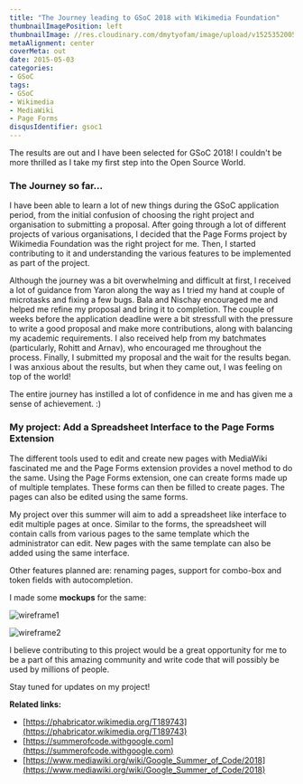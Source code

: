 ```yaml
---
title: "The Journey leading to GSoC 2018 with Wikimedia Foundation"
thumbnailImagePosition: left
thumbnailImage: //res.cloudinary.com/dmytyofam/image/upload/v1525352005/220px-GSoC.png
metaAlignment: center
coverMeta: out
date: 2015-05-03
categories:
- GSoC
tags:
- GSoC
- Wikimedia
- MediaWiki
- Page Forms
disqusIdentifier: gsoc1
---
```


The results are out and I have been selected for GSoC 2018!
I couldn't be more thrilled as I take my first step into the Open Source World.
<!--more-->
### The Journey so far...
I have been able to learn a lot of new things during the GSoC application period, from the initial confusion of choosing the right project and organisation to submitting a proposal.
After going through a lot of different projects of various organisations, I decided that the Page Forms project by Wikimedia Foundation was the right project for me. Then, I started contributing to it and understanding the various features to be implemented as part of the project.

Although the journey was a bit overwhelming and difficult at first, I received a lot of guidance from Yaron along the way as I tried my hand at couple of microtasks and fixing a few bugs.
Bala and Nischay encouraged me and helped me refine my proposal and bring it to completion.
The couple of weeks before the application deadline were a bit stressfull with the pressure to write a good proposal and make more contributions, along with balancing my academic requirements. I also received help from my batchmates (particularly, Rohitt and Arnav), who encouraged me throughout the process.
Finally, I submitted my proposal and the wait for the results began. I was anxious about the results, but when they came out, I was feeling on top of the world!

The entire journey has instilled a lot of confidence in me and has given me a sense of achievement. :)

### My project: Add a Spreadsheet Interface to the Page Forms Extension

The different tools used to edit and create new pages with MediaWiki fascinated me and the Page Forms extension provides a novel method to do the same. Using the Page Forms extension, one can create forms made up of multiple templates. These forms can then be filled to create pages. The pages can also be edited using the same forms.

My project over this summer will aim to add a spreadsheet like interface to edit multiple pages at once. Similar to the forms, the spreadsheet will contain calls from various pages to the same template which the administrator can edit. New pages with the same template can also be added using the same interface.

Other features planned are: renaming pages, support for combo-box and token fields with autocompletion.

I made some **mockups** for the same:

![wireframe1](https://res.cloudinary.com/dmytyofam/image/upload/v1525352161/blog-images/ProposalWireframe_1.png)

![wireframe2](https://res.cloudinary.com/dmytyofam/image/upload/v1525352168/blog-images/ProposalWireframe_2.png)

 I believe contributing to this project would be a great opportunity for me to be a part of this amazing community and write code that will possibly be used by millions of people.

 Stay tuned for updates on my project!

**Related links:**

+ [https://phabricator.wikimedia.org/T189743](https://phabricator.wikimedia.org/T189743)
+ [https://summerofcode.withgoogle.com](https://summerofcode.withgoogle.com)
+ [https://www.mediawiki.org/wiki/Google_Summer_of_Code/2018](https://www.mediawiki.org/wiki/Google_Summer_of_Code/2018)
